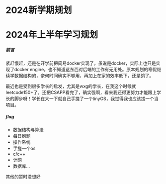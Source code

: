 # 2024新学期规划


<!--more-->

# 2024年上半年学习规划

##### 前言

紧赶慢赶，还是在开学前把简易docker实现了，虽说是docker，实际上也只是实现了docker engine。也不知道这东西对后端的工作有无用处。原本规划的寒假继续学数据结构的，奈何时间确实不够用，再加上在家的效率低下，还是鸽了。

最近也是受到很多学长的启发，尤其是wxg的学长，在我这个时候就leetcode150+了，还把CSAPP看完了，确实强啊，看来我还得更努力才能跟上学长的脚步呀！学长在大一下就自己手搓了一个tinyOS，我觉得我也应该搓一个当项目。



##### flag

- 数据结构与算法
- 每日刷题
- 操作系统
- 手搓一个os
- c/c++
- 计网
- 数据库...

其他的暂时没想好

